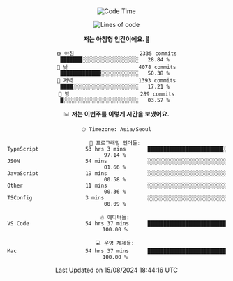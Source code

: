 <div align="center">

<br />

 <!--START_SECTION:waka-->
![Code Time](http://img.shields.io/badge/Code%20Time-2%2C968%20hrs%2022%20mins-blue)

![Lines of code](https://img.shields.io/badge/%EC%A0%80%EB%8A%94%20%EC%97%AC%ED%83%9C%EA%B9%8C%EC%A7%80%20-4.1%20million%20%EC%A4%84%EC%9D%98%20%EC%BD%94%EB%93%9C%EB%A5%BC%20%EC%9E%91%EC%84%B1%ED%96%88%EC%96%B4%EC%9A%94.-blue)

**저는 아침형 인간이에요. 🐤** 

```text
🌞 아침                     2335 commits        ███████░░░░░░░░░░░░░░░░░░   28.84 % 
🌆 낮　                     4078 commits        █████████████░░░░░░░░░░░░   50.38 % 
🌃 저녁                     1393 commits        ████░░░░░░░░░░░░░░░░░░░░░   17.21 % 
🌙 밤　                     289 commits         █░░░░░░░░░░░░░░░░░░░░░░░░   03.57 % 
```


📊 **저는 이번주를 이렇게 시간을 보냈어요.** 

```text
🕑︎ Timezone: Asia/Seoul

💬 프로그래밍 언어들: 
TypeScript               53 hrs 3 mins       ████████████████████████░   97.14 % 
JSON                     54 mins             ░░░░░░░░░░░░░░░░░░░░░░░░░   01.66 % 
JavaScript               19 mins             ░░░░░░░░░░░░░░░░░░░░░░░░░   00.58 % 
Other                    11 mins             ░░░░░░░░░░░░░░░░░░░░░░░░░   00.36 % 
TSConfig                 3 mins              ░░░░░░░░░░░░░░░░░░░░░░░░░   00.09 % 

🔥 에디터들: 
VS Code                  54 hrs 37 mins      █████████████████████████   100.00 % 

💻 운영 체제들: 
Mac                      54 hrs 37 mins      █████████████████████████   100.00 % 
```


 Last Updated on 15/08/2024 18:44:16 UTC
<!--END_SECTION:waka-->

</div>
